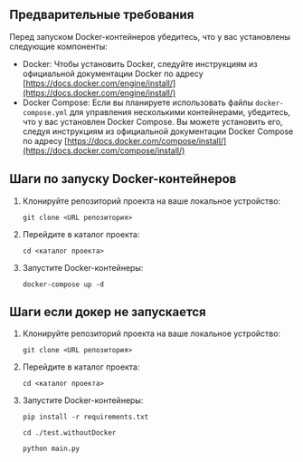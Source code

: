 ## Предварительные требования
Перед запуском Docker-контейнеров убедитесь, что у вас установлены следующие компоненты:
- Docker: Чтобы установить Docker, следуйте инструкциям из официальной документации Docker по адресу [https://docs.docker.com/engine/install/](https://docs.docker.com/engine/install/)
- Docker Compose: Если вы планируете использовать файлы `docker-compose.yml` для управления несколькими контейнерами, убедитесь, что у вас установлен Docker Compose. Вы можете установить его, следуя инструкциям из официальной документации Docker Compose по адресу [https://docs.docker.com/compose/install/](https://docs.docker.com/compose/install/)

## Шаги по запуску Docker-контейнеров

1. Клонируйте репозиторий проекта на ваше локальное устройство:

   ```
   git clone <URL репозитория>
   ```

2. Перейдите в каталог проекта:

   ```
   cd <каталог проекта>
   ```

3. Запустите Docker-контейнеры:

     ```
     docker-compose up -d
     ```

## Шаги если докер не запускается

1. Клонируйте репозиторий проекта на ваше локальное устройство:

   ```
   git clone <URL репозитория>
   ```

2. Перейдите в каталог проекта:

   ```
   cd <каталог проекта>
   ```

3. Запустите Docker-контейнеры:

     ```
     pip install -r requirements.txt
     ```
     
     ```
     cd ./test.withoutDocker
     ```
      ```
     python main.py
     ```
